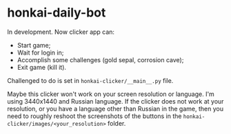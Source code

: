 # honkai-daily-bot

In development. Now clicker app can:
- Start game;
- Wait for login in;
- Accomplish some challenges (gold sepal, corrosion cave);
- Exit game (kill it).

Challenged to do is set in `honkai-clicker/__main__.py` file.

Maybe this clicker won't work on your screen resolution or language. I'm using 3440x1440 and Russian language. 
If the clicker does not work at your resolution, or you have a language other than Russian in the game, then you need to roughly reshoot the screenshots of the buttons in the `honkai-clicker/images/<your_resolution>` folder.
